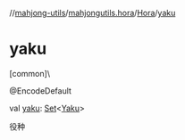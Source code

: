 //[mahjong-utils](../../../index.md)/[mahjongutils.hora](../index.md)/[Hora](index.md)/[yaku](yaku.md)

# yaku

[common]\

@EncodeDefault

val [yaku](yaku.md): [Set](https://kotlinlang.org/api/latest/jvm/stdlib/kotlin.collections/-set/index.html)&lt;[Yaku](../../mahjongutils.yaku/-yaku/index.md)&gt;

役种
